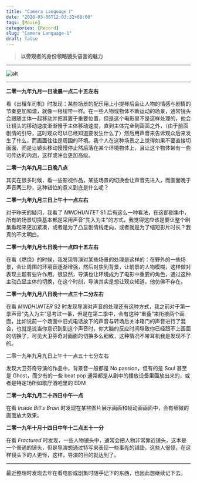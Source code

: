 ```yaml
---
title: "Camera Language Ⅰ"
date: "2020-03-06T12:03:32+08:00"
tags: [Movie]
categories: [Record]
slug: "Camera Language-1"
draft: false
---
```


> **以旁观者的身份领略镜头语言的魅力**

---

![alt](https://dawnblog-1300625500.cos.ap-guangzhou.myqcloud.com/images/20200306121142.png "Unsplash@murray")

---

**二零一九年九月一日凌晨一点二十五左右**

看《出租车司机》时发现：某些场景的配乐用上小提琴后会让人物的情感与剧情的节奏更加和谐，就像一根纽带一样。在一些人物或物体不断运动的场景，通常镜头会跟随主体一起移动并把其置于重要位置，但是这个电影里不是这样处理的，他会让镜头的移动速度渐渐慢于主体移动速度，直到主体完全到画面之外，（由于前面剧情的引导，这时观众可以已经知道要发生什么了）然后用声音来告诉观众后来发生了什么，而画面往往是周围的环境。我个人在这种场景之上觉得如果不要直接切画面，而是让镜头移动慢慢停止然后落在某个环境物体上，且让这个物体带有一些可传达的内涵，这样或许会更加高级。

**二零一九年九月二日晚八点**

其实在很多时候，看一些影视作品，某些场景的切换会让声音先进入，而画面晚于声音两三秒，这种错位的意义到底是什么呢？

**二零一九年九月三日上午十一点左右**

对于昨天的疑问，我看了 *MINDHUNTET* S1 后有这么一种看法，在这部剧集中，所有的场景切换基本都是采用声音“先入为主”的方式，我觉得这应该是要让整个剧集看起来更加紧凑，或者是为了凸显剧情线走向，或者就是为了缩短影片时长？我真的不太明白。

**二零一九年九月七日晚十一点四十五左右**

在看《燃烧》的时候，我发现导演对某些场景的处理是这样的：在野外的一些场景，会让周围的环境音逐渐增强，然后对焦到背景，让前景的人物模糊，这样做对表现主题有些许作用。很显然，导演也让环境成为了电影中重要的角色，通过这种主动凸显主体的切换，在这个时刻，导演其实是想让观众知道，他仿佛不存在。

**二零一九年九月八日晚十一点三十二分左右**

在看 *MINDHUNTER* S2 时发现导演对声音的处理还有这种方式，我之前对于第一季声音“先入为主”思考过一番，但是在第二季中，会有这种“重叠”来衔接两个画面，比如说前一个场面中旧式电话放下的声音与转场后关冰箱门的声音进行了混合，也就是说当你意识到到这个声音时，你大脑的反应时间导致你已经跟不上画面的切换了，可见大卫芬奇对画面的切换多么细致，这种情况不带耳机我是发现不了的。

二零一九年九月九日上午十一点五十七分左右

发现大卫芬奇导演的作品中，背景音一般都是 No passion，但有的是 Soul 甚至是 Ghost，而少有的一些 beat pop 通常都是从剧中的播放设备里面放出来的，或者是特定场所如歌厅酒吧里的 EDM

**二零一九年九月二十四日中午一点**

在看 *Inside Bill's Brain* 时发现在某些图片展示画面和帧动画画面中，会有细微的画面放大效果。

**二零一九年十月十四日中午十二点五十一分**

在看 *Fractured* 时发现，一些人物镜头中，通常会把人物非常靠近镜头，这本是一个普通的镜头，但是导演想通过特写来表现一些事先的铺垫，这些人很怪，在这样镜头下的人更怪，这样，导演的目的就达到了。

---

最近整理时发现去年在看电影或剧集时随手记下的东西，也因此想继续记下去。